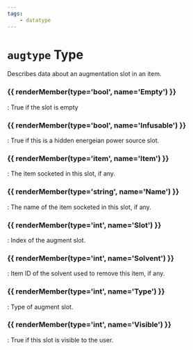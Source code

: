 ```yaml
---
tags:
    - datatype
---
```

# `augtype` Type

Describes data about an augmentation slot in an item.

### {{ renderMember(type='bool', name='Empty') }}

:   True if the slot is empty

### {{ renderMember(type='bool', name='Infusable') }}

:   True if this is a hidden energeian power source slot.

### {{ renderMember(type='item', name='Item') }}

:   The item socketed in this slot, if any.

### {{ renderMember(type='string', name='Name') }}

:   The name of the item socketed in this slot, if any.

### {{ renderMember(type='int', name='Slot') }}

:   Index of the augment slot.

### {{ renderMember(type='int', name='Solvent') }}

:   Item ID of the solvent used to remove this item, if any.

### {{ renderMember(type='int', name='Type') }}

:   Type of augment slot.

### {{ renderMember(type='int', name='Visible') }}

:   True if this slot is visible to the user.


[int]: ./datatype-int.md
[bool]: ./datatype-bool.md
[string]: ./datatype-string.md
[item]: ./datatype-item.md
